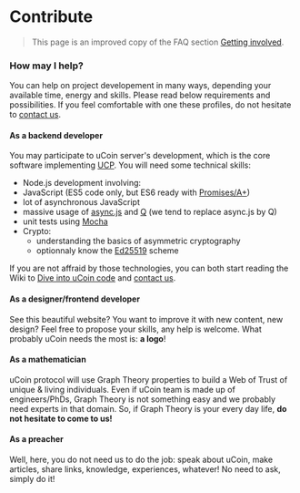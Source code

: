 # Contribute

> This page is an improved copy of the FAQ section [Getting involved](/faq#gettinginvolved).

### How may I help?

You can help on project developement in many ways, depending your available time, energy and skills. Please read below requirements and possibilities. If you feel comfortable with one these profiles, do not hesitate to [contact us](/contact).

#### As a backend developer

You may participate to uCoin server's development, which is the core software implementing [UCP](https://github.com/ucoin-io/ucoin/blob/master/doc/Protocol.md). You will need some technical skills:

*   Node.js development involving:
  * JavaScript (ES5 code only, but ES6 ready with [Promises/A+](https://promisesaplus.com/))
  * lot of asynchronous JavaScript 
  * massive usage of [async.js](https://github.com/caolan/async) and [Q](https://github.com/kriskowal/q) (we tend to replace async.js by Q)
  * unit tests using [Mocha](https://mochajs.org/)
* Crypto:
  * understanding the basics of asymmetric cryptography
  * optionnaly know the [Ed25519](http://ed25519.cr.yp.to/) scheme

If you are not affraid by those technologies, you can both start reading the Wiki to [Dive into uCoin code](https://github.com/ucoin-io/ucoin/wiki/Dive-into-the-code) and [contact us](/contact).

#### As a designer/frontend developer

See this beautiful website? You want to improve it with new content, new design? Feel free to propose your skills, any help is welcome. What probably uCoin needs the most is: **a logo**!

#### As a mathematician

uCoin protocol will use Graph Theory properties to build a Web of Trust of unique & living individuals. Even if uCoin team is made up of engineers/PhDs, Graph Theory is not something easy and we probably need experts in that domain. So, if Graph Theory is your every day life, **do not hesitate to come to us!**

#### As a preacher

Well, here, you do not need us to do the job: speak about uCoin, make articles, share links, knowledge, experiences, whatever! No need to ask, simply do it!